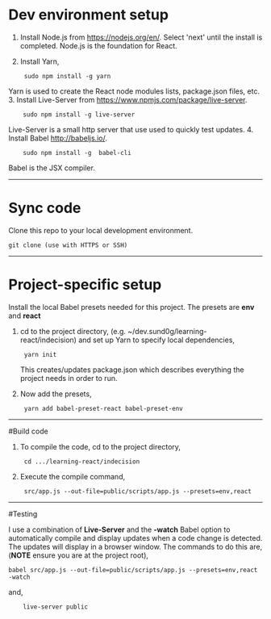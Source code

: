 # Dev environment setup

1. Install Node.js from <https://nodejs.org/en/>. Select 'next' until the install is completed. Node.js is the foundation for React.

2. Install Yarn, 
 		
 		sudo npm install -g yarn 
Yarn is used to create the React node modules lists, package.json files, etc.
3. Install Live-Server from <https://www.npmjs.com/package/live-server>.

		sudo npm install -g live-server
Live-Server is a small http server that use used to quickly test updates.
4. Install Babel <http://babeljs.io/>.
		
		sudo npm install -g  babel-cli
Babel is the JSX compiler.

---

# Sync code
Clone this repo to your local development environment.

	git clone (use with HTTPS or SSH)

---

# Project-specific setup

Install the local Babel presets needed for this project. The presets are **env** and **react**

1. cd to the project directory, (e.g. ~/dev.sund0g/learning-react/indecision) and set up Yarn to specify local dependencies,

		yarn init
	This creates/updates package.json which describes everything the project needs in order to run.

2. Now add the presets,

		yarn add babel-preset-react babel-preset-env
		
---

#Build code

1. To compile the code, cd to the project directory,

		cd .../learning-react/indecision
2. Execute the compile command,

		src/app.js --out-file=public/scripts/app.js --presets=env,react

---

#Testing

I use a combination of **Live-Server** and the **-watch** Babel option to automatically compile and display updates when a code change is detected. The updates will display in a browser window. The commands to do this are, (**NOTE** ensure you are at the project root),


	babel src/app.js --out-file=public/scripts/app.js --presets=env,react -watch

and,

		live-server public